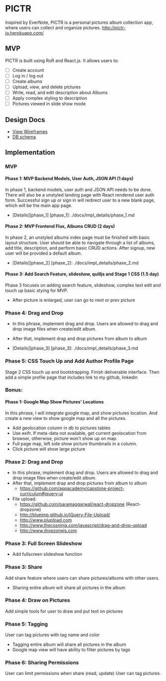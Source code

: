 # PICTR
Inspired by EverNote, PICTR is a personal pictures album collection app, where users can collect and organize pictures.
http://pictr-io.herokuapp.com/

## MVP
PICTR is built using RoR and React.js.
It allows users to:

- [ ] Create account
- [ ] Log in / log out
- [ ] Create albums
- [ ] Upload, view, and delete pictures
- [ ] Write, read, and edit description about Albums
- [ ] Apply complex styling to description
- [ ] Pictures viewed in slide show mode

## Design Docs
* [View Wireframes][view]
* [DB schema][schema]

[view]: ./docs/views.md
[schema]: ./docs/db_schema.md

## Implementation

### MVP

#### Phase 1: MVP Backend Models, User Auth, JSON API (1 days)
In phase 1, backend models, user auth and JSON API needs to be done.
There will also be a unstyled landing page with React rendered user 
auth form. Successful sign up or sign in will redirect user to a new
blank page, which will be the main app page.

* [Details][phase_1]
[phase_1]: ./docs/impl_details/phase_1.md

#### Phase 2: MVP Frontend Flux, Albums CRUD (2 days)
In phase 2, an unstyled albums index page must be finished with basic 
layout structure. User should be able to navigate through a list of
albums, add title, description, and perform basic CRUD actions.
After signup, new user will be provided a default album.

* [Details][phase_2]
[phase_2]: ./docs/impl_details/phase_2.md

#### Phase 3: Add Search Feature, slideshow, quilljs and Stage 1 CSS (1.5 day)
Phase 3 focuses on adding search feature, slideshow, complex text edit
and touch up basic stying for MVP.
* After picture is enlarged, user can go to next or prev picture

### Phase 4: Drag and Drop
* In this phrase, implement drag and drop. Users are allowed to drag and
drop image files when create/edit album.
* After that, implement drap and drop pictures from album to album

* [Details][phase_3]
[phase_3]: ./docs/impl_details/phase_3.md

### Phase 5: CSS Touch Up and Add Author Profile Page
Stage 2 CSS touch up and bootstrapping. Finish deliverable interface.
Then add a simple profile page that includes link to my github, linkedin

### Bonus:

#### Phase 1: Google Map Show Pictures' Locations
In this phrase, I will integrate google map, and show pictures location.
And create a new view to show google map and all the pictures.

* Add geolocation column in db to pictures tables
* Use exifr. If meta-data not available, get current geolocation from
browser, otherwise, picture won't show up on map.
* Full page map, left side show picture thumbnails in a column.
* Click picture will show large picture

### Phase 2: Drag and Drop
* In this phrase, implement drag and drop. Users are allowed to drag and
drop image files when create/edit album.
* After that, implement drap and drop pictures from album to album
  * https://github.com/appacademy/capstone-project-curriculum#jquery-ui
* File upload:
  * https://github.com/paramaggarwal/react-dropzone (React-dropzone)
  * http://blueimp.github.io/jQuery-File-Upload/
  * http://www.plupload.com
  * http://www.thecssninja.com/javascript/drag-and-drop-upload
  * http://www.dropzonejs.com

### Phase 3: Full Screen Slideshow
* Add fullscreen slideshow function

### Phase 3: Share
Add share feature where users can share pictures/albums with other users.
* Sharing entire album will share all pictures in the album

### Phase 4: Draw on Pictures
Add simple tools for user to draw and put text on pictures

### Phase 5: Tagging
User can tag pictures with tag name and color
* Tagging entire album will share all pictures in the album
* Google map view will have ability to filter pictures by tags

### Phase 6: Sharing Permissions
User can limit permissions when share (read, update)
User can tag pictures.
